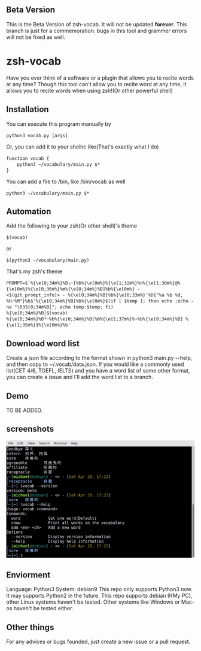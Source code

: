 ## Beta Version
This is the Beta Version of zsh-vocab.
It will not be updated **forever**.
This branch is just for a commemoration.
bugs in this tool and grammer errors will not be fixed as well.

# zsh-vocab
Have you ever think of a software or a plugin that allows you to recite words at any time?
Though this tool can't allow you to recite word at any time, it allows you to recite words when using zsh!(Or other powerful shell)

## Installation

You can execute this program manually by

    python3 vocab.py [args]
Or, you can add it to your shellrc like(That's exactly what I do)

    function vocab {
        python3 ~/vocabulary/main.py $*
    }
You can add a file to /bin, like /bin/vocab as well

    python3 ~/vocabulary/main.py $*

## Automation
Add the following to your zsh(Or other shell)'s theme

    $(vocab)
or

    $(python3 ~/vocabulary/main.py)

That's my zsh's theme

    PROMPT=$'%{\e[0;34m%}%B┌─[%b%{\e[0m%}%{\e[1;32m%}%n%{\e[1;30m%}@%{\e[0m%}%{\e[0;36m%}%m%{\e[0;34m%}%B]%b%{\e[0m%} - <$(git_prompt_info)> - %{\e[0;34m%}%B[%b%{\e[0;33m%}'%D{"%a %b %d, %H:%M"}%b$'%{\e[0;34m%}%B]%b%{\e[0m%}$(if [ $temp ]; then echo ;echo -ne "\033[0;34m%B│"; echo temp:$temp; fi)
    %{\e[0;34m%}%B│$(vocab)
    %{\e[0;34m%}%B└─%b%{\e[0;34m%}%B[%b%{\e[1;37m%}%~%b%{\e[0;34m%}%B] %{\e[1;35m%}$%{\e[0m%}%b'

## Download word list
Create a json file according to the format shown in python3 main.py --help, and then copy to ~/.vocab/data.json.
If you would like a commonly used list(CET 4/6, TOEFL, IELTS) and you have a word list of some other format, you can create a issue and I'll add the word list to a branch.

## Demo
TO BE ADDED.

## screenshots
![](screenshots/demo1.png)

## Enviorment
Language: Python3
System: debian9
This repo only supports Python3 now. It may supports Python2 in the future.
This repo supports debian 9(My PC), other Linux systems haven't be tested. Other systems like Windows or Mac-os haven't be tested either.

## Other things
For any advices or bugs founded, just create a new issue or a pull request.
